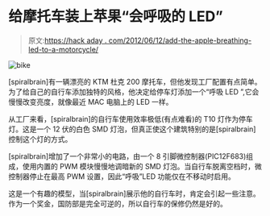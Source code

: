 # 给摩托车装上苹果“会呼吸的 LED”

> 原文:[https://hack aday . com/2012/06/12/add-the-apple-breathing-led-to-a-motorcycle/](https://hackaday.com/2012/06/12/adding-the-apple-breathing-led-to-a-motorcycle/)

![](../Images/184c75fdadaad021cc617d6f9b4f8d26.png "bike")

[spiralbrain]有一辆漂亮的 KTM 杜克 200 摩托车，但他发现工厂配置有点简单。为了给自己的自行车添加独特的风格，他决定给停车灯添加一个“呼吸 LED ”,它会慢慢改变亮度，就像最近 MAC 电脑上的 LED 一样。

从工厂来看，[spiralbrain]的自行车使用效率极低(有点难看)的 T10 灯作为停车灯。这是一个 12 伏的白色 SMD 灯泡，但真正使这个建筑特别的是[spiralbrain]控制这个灯的方式。

[spiralbrain]增加了一个非常小的电路，由一个 8 引脚微控制器(PIC12F683)组成，使用内置的 PWM 模块慢慢地调暗新的 SMD 灯泡。当自行车脱离空档时，微控制器停止在最高 PWM 设置，因此“呼吸”LED 功能仅在不移动时启用。

这是一个有趣的模型，当[spiralbrain]展示他的自行车时，肯定会引起一些注意。作为一个奖金，国防部是完全可逆的，所以自行车的保修仍然是好的。